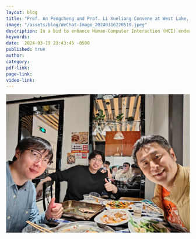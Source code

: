 ```yaml
---
layout: blog
title: "Prof. An Pengcheng and Prof. Li Xueliang Convene at West Lake, Hui Zhou"
image: "/assets/blog/WeChat-Image_20240316220510.jpeg"
description: In a bid to enhance Human-Computer Interaction (HCI) endeavors within the Greater Bay Area, Prof. An Pengcheng and Prof. Li Xueliang recently held a meeting at West Lake in Hui Zhou. The meeting served as a pivotal platform for exchanging ideas, forging partnerships, and charting a course towards elevating HCI endeavors in one of China’s most dynamic economic regions.
keywords: 
date:  2024-03-19 23:43:45 -0500
published: true
author:
category:
pdf-link:
page-link:
video-link:
---
```

![Alt text](/assets/blog/WeChat-Image_20240316220458.jpeg "a title")

